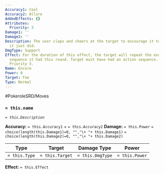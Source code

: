 ```yaml
---
Accuracy1: Cool
Accuracy2: Allure
AddedEffects: {}
Attributes:
  Priority: 3
Damage1: ''
Damage2: ''
Description: The user claps and cheers at the target to encourage it to repeat what
  it just did.
DmgType: Support
Effect: For the duration of this effect, the target will repeat the exact same action
  sequence it had this round. Target must have had an action sequence. Last 4 Rounds.
  Priority 3.
Name: Encore
Power: 0
Target: Foe
Type: Normal
---
```


#PokeroleSRD/Moves

### `= this.name` 
*`= this.Description`*

**Accuracy:** `= this.Accuracy1` + `= this.Accuracy2`
**Damage:** `= this.Power` `= choice(length(this.Damage1)=0, "","\+ "+ this.Damage1)` `= choice(length(this.Damage2)=0, "","\+ "+ this.Damage2)`

| Type          | Target          | Damage Type          | Power          |
| ------------- | --------------- | ---------------- | -------------- |
| `= this.Type` | `= this.Target` | `= this.DmgType` | `= this.Power` | 

**Effect:** `= this.Effect`